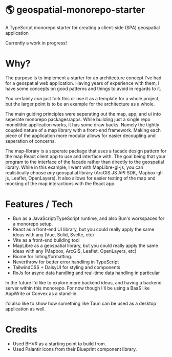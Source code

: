 # 🌎 geospatial-monorepo-starter

A TypeScript monorepo starter for creating a client-side (SPA) geospatial application

Currently a work in progress!

# Why?

The purpose is to implement a starter for an architecture concept I've had for a geospatial web application. Having years of experience with them, I have some concepts on good patterns and things to avoid in regards to it.

You certainly _can_ just fork this or use it as a template for a whole project, but the larger point is to be an example for the architecture as a whole.

The main guiding principles were seperating out the map, app, and ui into seperate monorepo packages/apps. While building just a single repo monolithic application works, it has some draw backs. Namely the tightly coupled nature of a map library with a front-end framework. Making each piece of the application more modular allows for easier decoupling and seperation of concerns.

The map-library is a seperate package that uses a facade design pattern for the map React client app to use and interface with. The goal being that your program to the interface of the facade rather than directly to the geospatial library. While in this example, I went with MapLibre-gl-js, you can realistically choose _any_ geospatial library (ArcGIS JS API SDK, Mapbox-gl-js, Leaflet, OpenLayers). It also allows for easier testing of the map and mocking of the map interactions with the React app.

# Features / Tech

- Bun as a JavaScript/TypeScript runtime, and also Bun's workspaces for a monorepo setup.
- React as a front-end UI library, but you could really apply the same ideas with any (Vue, Solid, Svelte, etc)
- Vite as a front-end building tool
- MapLibre as a geospatial library, but you could really apply the same ideas with any (Mapbox, ArcGIS, Leaflet, OpenLayers, etc)
- Biome for linting/formatting.
- Neverthrow for better error handling in TypeScript
- TailwindCSS + DaisyUI for styling and components
- RxJs for async data handling and real-time data handling in particular

In the future I'd like to explore more backend ideas, and having a backend server within this monorepo. For now though I'll be using a BaaS like AppWrite or Convex as a stand-in.

I'd also like to show how something like Tauri can be used as a desktop application as well.

# Credits

- Used BHVR as a starting point to build from.
- Used Palantir icons from their Blueprint component library.
